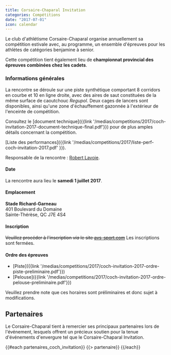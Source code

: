 ```yaml
---
title: Corsaire-Chaparal Invitation
categories: Compétitions
date: "2017-07-01"
icon: calendar
---
```


Le club d'athlétisme Corsaire-Chaparal organise annuellement sa compétition estivale avec, au programme, un ensemble d'épreuves pour les athlètes de catégories benjamine à senior.

Cette compétition tient également lieu de **championnat provincial des épreuves combinées chez les cadets**.

### Informations générales

La rencontre se déroule sur une piste synthétique comportant 8 corridors en courbe et 10 en ligne droite, avec des aires de saut constituées de la même surface de caoutchouc *Regupol*. Deux cages de lancers sont disponibles, ainsi qu'une zone d'échauffement gazonnée à l'extérieur de l'enceinte de compétition.

Consultez le [document technique]({{link '/medias/competitions/2017/coch-invitation-2017-document-technique-final.pdf'}}) pour de plus amples détails concernant la compétition.

[Liste des performances]({{link '/medias/competitions/2017/liste-perf-coch-invitation-2017.pdf' }}).

Responsable de la rencontre : [Robert Lavoie](mailto:robertlecoach@gmail.com).

#### Date

La rencontre aura lieu le **samedi 1 juillet 2017**.

#### Emplacement

**Stade Richard-Garneau**  
401 Boulevard du Domaine  
Sainte-Thérèse, QC J7E 4S4

#### Inscription

~~Veuillez procéder à l'inscription *via* le site [avs-sport.com](https://www.avs-sport.com/main.php)~~ Les inscriptions sont fermées.

#### Ordre des épreuves

* [Piste]({{link '/medias/competitions/2017/coch-invitation-2017-ordre-piste-preliminaire.pdf'}})
* [Pelouse]({{link '/medias/competitions/2017/coch-invitation-2017-ordre-pelouse-preliminaire.pdf'}})

Veuillez prendre note que ces horaires sont préliminaires et donc sujet à modifications.

## Partenaires

Le Corsaire-Chaparal tient à remercier ses principaux partenaires lors de l'événement, lesquels offrent un précieux soutien pour la tenue d'événements d'envergure tel que le Corsaire-Chaparal Invitation.

{{#each partenaires_coch_invitation}}
{{> partenaire}}
{{/each}}

